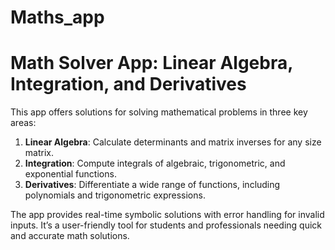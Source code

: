 # Maths_app
# Math Solver App: Linear Algebra, Integration, and Derivatives

This app offers solutions for solving mathematical problems in three key areas:
1. **Linear Algebra**: Calculate determinants and matrix inverses for any size matrix.
2. **Integration**: Compute integrals of algebraic, trigonometric, and exponential functions.
3. **Derivatives**: Differentiate a wide range of functions, including polynomials and trigonometric expressions.

The app provides real-time symbolic solutions with error handling for invalid inputs. It’s a user-friendly tool for students and professionals needing quick and accurate math solutions.
